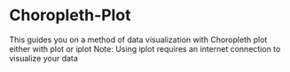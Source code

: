 # Choropleth-Plot
This guides you on a method of data visualization with Choropleth plot either with plot or iplot
Note: Using iplot requires an internet connection to visualize your data
